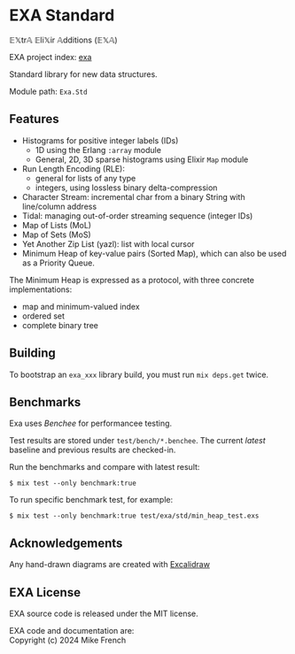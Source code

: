 # EXA Standard

𝔼𝕏tr𝔸 𝔼li𝕏ir 𝔸dditions (𝔼𝕏𝔸)

EXA project index: [exa](https://github.com/red-jade/exa)

Standard library for new data structures.

Module path: `Exa.Std`

## Features

- Histograms for positive integer labels (IDs)
  - 1D using the Erlang `:array` module
  - General, 2D, 3D sparse histograms using Elixir `Map` module
- Run Length Encoding (RLE):
  - general for lists of any type
  - integers, using lossless binary delta-compression
- Character Stream: incremental char from a binary String with line/column address
- Tidal: managing out-of-order streaming sequence (integer IDs)
- Map of Lists (MoL)
- Map of Sets (MoS)
- Yet Another Zip List (yazl): list with local cursor
- Minimum Heap of key-value pairs (Sorted Map),
  which can also be used as a Priority Queue.

The Minimum Heap is expressed as a protocol,
with three concrete implementations:
- map and minimum-valued index
- ordered set
- complete binary tree

## Building

To bootstrap an `exa_xxx` library build, 
you must run `mix deps.get` twice.

## Benchmarks

Exa uses _Benchee_ for performancee testing.

Test results are stored under `test/bench/*.benchee`.
The current _latest_ baseline and previous results are checked-in.

Run the benchmarks and compare with latest result:

`$ mix test --only benchmark:true`

To run specific benchmark test, for example:

`$ mix test --only benchmark:true test/exa/std/min_heap_test.exs`

## Acknowledgements

Any hand-drawn diagrams are created with [Excalidraw](https://excalidraw.com/)

## EXA License

EXA source code is released under the MIT license.

EXA code and documentation are:<br>
Copyright (c) 2024 Mike French
